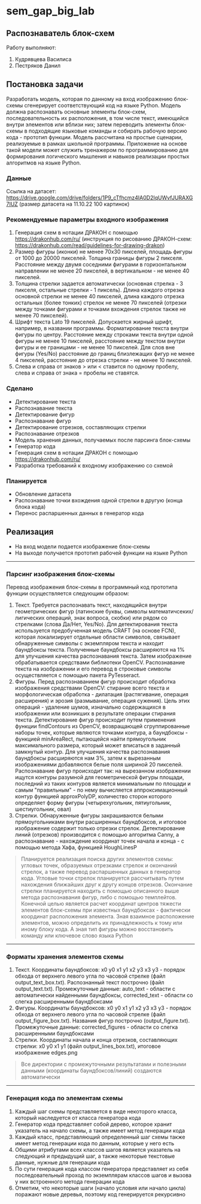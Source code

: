 # sem_gap_big_lab
## Распознаватель блок-схем
Работу выполняют:
1. Кудрявцева Василиса
2. Пестряков Данил

## Постановка задачи
Разработать модель, которая по данному на вход изображению блок-схемы сгенерирует соответствующий код на языке Python. Модель должна распознавать основные элементы блок-схем, последовательность их расположения, в том числе текст, имеющийся внутри элементов или вблизи них; затем переводить элементы блок-схемы в подходящие языковые команды и собирать рабочую версию кода - прототип функции. Модель рассчитана на простые сценарии, реализуемые в рамках школьной программы. Приложение на основе такой модели может служить тренажером по программированию для формирования логического мышления и навыков реализации простых алгоритмов на языке Python.

### Данные
Ссылка на датасет: https://drive.google.com/drive/folders/1P9_cTfhcmz4IA0D2IqUWvfJURAXG7IUZ (размер датасета на 11.10.22 100 картинок)

### Рекомендуемые параметры входного изображения
1. Генерация схем в нотации ДРАКОН с помощью https://drakonhub.com/ru/ (инструкция по рисованию ДРАКОН-схем: https://drakonhub.com/read/guidelines-for-drawing-drakon) 
2. Размер фигуры (иконки) не менее 70х30 пикселей, площадь фигуры от 1000 до 20000 пикселей. Толщина границы фигуры 2 пикселя. Расстояние между двумя соседними фигурами в горизонтальном направлении не менее 20 пикселей, в вертикальном - не менее 40 пикселей.
3. Толщина стрелки задается автоматически (основная стрелка - 3 пикселя, остальные стрелки - 1 пиксель). Длина каждого отрезка основной стрелки не менее 40 пикселей, длина каждого отрезка остальных (более тонких) стрелок не менее 70 пикселей (отрезки между точками фигурами и точками вхождения стрелок также не менее 70 пикселей).
4. Шрифт текста Lato 19 пикселей. Допускается жирный шрифт, например, в названии программы. Форматирование текста внутри фигуры по центру. Расстояние между строками текста внутри одной фигуры не менее 10 пикселей, расстояние между текстом внутри фигуры и ее границами - не менее 10 пикселей. Для слов вне фигуры (Yes/No) расстояние до границ близлежащих фигур не менее 4 пикселей, расстояние до отрезка стрелки - не менее 10 пикселей.
5. Слева и справа от знаков > или < ставится по одному пробелу, слева и справа от знака = пробелы не ставятся.

### Сделано
- Детектирование текста
- Распознавание текста 
- Детектирование фигур
- Распознавание фигур
- Детектирование отрезков, составляющих стрелки
- Распознавание отрезков
- Модель хранения данных, получаемых после парсинга блок-схемы
- Генератор кода
- Генерация схем в нотации ДРАКОН с помощью https://drakonhub.com/ru/ 
- Разработка требований к входному изображению со схемой

### Планируется
- Обновление датасета
- Распознавание точки вхождения одной стрелки в другую (конца блока кода)
- Перенос распаршенных данных в генератор кода

## Реализация
- На вход модели подается изображение блок-схемы
- На выходе получается прототип рабочей функции на языке Python 
___
### Парсинг изображения блок-схемы
Перевод изображения блок-схемы в программный код прототипа функции осуществляется следующим образом:
1. Текст. Требуется распознавать текст, находящийся внутри геометрических фигур (латинские буквы, символы математичсеких/лигических операций, знак вопроса, скобки) или рядом со стрелками (слова Да/Нет, Yes/No). Для детектирования текста используется предобученная модель CRAFT (на основе FCN), которая локализирует отдельные области символов, связывает обнаруженные символы с экземпляром текста и находит баундбоксы текста. Полученные баундбоксы расширяются на 1% для улучшения качества распознавания текста. Затем изображение обрабатывается средствами библиотеки OpenCV. Распознавание текста на изображении и его перевод в строковые символы осуществляется с помощью пакета PyTesseract.  
2. Фигуры. Перед распознаванием фигур происходит обработка изображения средствами OpenCV: стирание всего текста и морфологическая обработка - дилатация (растягивание, операция расширения) и эрозия (размывание, операция сужения). Цель этих операций - удаление шумов, изначально содержащихся в изображении или возникших в результате операции стирания текста. Детектирование фигур происходит путем применения функции findContours из OpenCV, возвращающей сгруппированные наборы точек, которые являются точками контура,  а баундбоксы - функцией minAreaRect, пытающейся найти прямоугольник максимального размера, который может вписаться в заданный замкнутый контур. Для улучшения качества распознавания баундбоксы расширяются нам 3%, затем к вырезанным изображениями добавляются белые поля шириной 20 пикселей. Распознавание фигур происходит так: на вырезанном изображении ищутся контуры разумной для геометрической фигуры площади, последний из таких контуров является минимальным по площади и самым "правильным" - по нему вычисляется аппроксимационный контур функцией approxPolyDP, количество сторон которого определяет форму фигуры (четырехугольник, пятиугольник, шестиугольник, овал)
3. Стрелки. Обнаруженные фигуры закрашиваются белыми прямоугольниками внутри расширенных баундбоксов, и итоговое изображение содержит только отрезки стрелок. Детектирование линий (отрезков) производится с помощью алгоритма Canny, а распознавание - нахождение координат точек начала и конца - с помощью метода Хафа, функцией HoughLinesP 
> Планируется реализация поиска других элементов схемы: угловых точек, образуемых отрезками стрелок и окончаний стрелок, а также перевод распаршенных данных в генератор кода. Угловые точки стрелок планируется рассчитывать путем нахождения ближайших друг к другу концов отрезков. Окончание стрелки планируется находить с помощью описанного выше метода распознавания фигур, либо с помощью темплейтов. Конечной целью является расчет координат центров тяжести элементов блок-схемы при известных баундбоксах - фактически координат расположения элемента. Зная взаимное расположение элементов, можно определить их принадлежность к тому или иному блоку кода. А зная тип фигуры можно восстановить команду или ключевое слово языка Python
___
### Форматы хранения элементов схемы
1. Текст. Координаты баундбоксов: x0 y0 x1 y1 x2 y3 x3 y3 - порядок обхода от верхнего левого угла по часовой стрелке (файл output_text_box.txt). Распознанный текст построчно (файл output_text.txt). Промежуточные данные: auto_text - области с автоматически найденными баундбоксы, corrected_text - области со слегка расширенными баундбоксами
2. Фигуры. Координаты баундбоксов: x0 y0 x1 y1 x2 y3 x3 y3 - порядок обхода от верхнего левого угла по часовой стрелке (файл output_figure_box.txt). Названия фигур построчно (output_figure.txt). Промежуточные данные: corrected_figures - области со слегка расширенными баундбоксами 
3. Стрелки. Координаты начала и конца отрезков, составляющих стрелки: x0 y0 x1 y1 (файл output_lines_box.txt), итоговое изображение edges.png
> Все директории с промежуточными результатами и полезными данными (координаты баундбоксов/линий) создаются автоматически
___
### Генерация кода по элементам схемы
1. Каждый шаг схемы представляется в виде некоторого класса, который наследуется от класса генератора кода
2. Генератор кода представляет собой дерево, которое хранит указатель на начало схемы, а также имеет метод генерации кода
3. Каждый класс, представляющий определенный шаг схемы также имеет метод генерации кода по данным, которые у него есть
4. Общими атрибутами всех классов шагов является указатель на следующий и предыдущий шаг, а также некоторые текстовые данные, нужные для генерации кода
5. По сути генерация кода классом генератора представляет из себя последовательный проход по экземплярам классов шагов и вызова у них встроенного метода генерации кода
6. Отметим, что некоторые шаги (начало условия или начало цикла) поражают новые деревья, поэтому код генерируется рекурсивно
